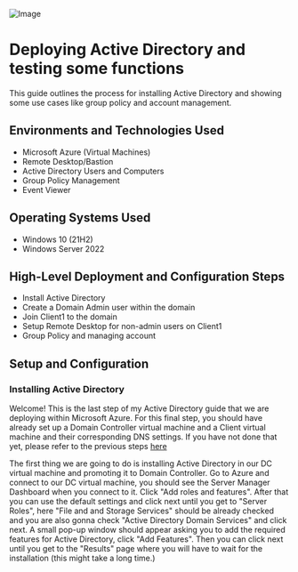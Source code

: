 <p align="center">
  
![Image](https://github.com/user-attachments/assets/ad8da1a3-4fff-4af2-bd17-cdd14d39da67)


<h1> Deploying Active Directory and testing some functions</h1>
This guide outlines the process for installing  Active Directory and showing some use cases like group policy and account management. <br />




<h2>Environments and Technologies Used</h2>

- Microsoft Azure (Virtual Machines)
- Remote Desktop/Bastion
- Active Directory Users and Computers
- Group Policy Management
- Event Viewer 

<h2>Operating Systems Used </h2>

- Windows 10 (21H2)
- Windows Server 2022 

<h2>High-Level Deployment and Configuration Steps</h2>

- Install Active Directory
- Create a Domain Admin user within the domain
- Join Client1 to the domain
- Setup Remote Desktop for non-admin users on Client1
- Group Policy and managing account
  
<h2>Setup and Configuration</h2>

<h3> Installing Active Directory</h3>

Welcome! This is the last step of my Active Directory guide that we are deploying within Microsoft Azure. For this final step, you should have already set up a Domain Controller virtual machine and a Client virtual machine and their corresponding DNS settings. If you have not done that yet, please refer to the previous steps [here](https://github.com/JosueVazquezTech) 

The first thing we are going to do is installing Active Directory in our DC virtual machine and promoting it to Domain Controller. Go to Azure and connect to our DC virtual machine, you should see the Server Manager Dashboard when you connect to it. Click "Add roles and features". After that you can use the default settings and click next until you get to "Server Roles", here "File and and Storage Services" should be already checked and you are also gonna check "Active Directory Domain Services" and click next. A small pop-up window should appear asking you to add the required features for Active Directory, click "Add Features". Then you can click next until you get to the "Results" page where you will have to wait for the installation (this might take a long time.)






